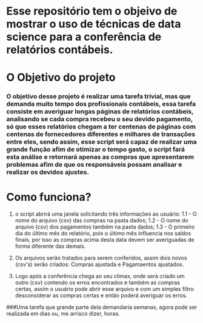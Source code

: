 # Esse repositório tem o objeivo de mostrar o uso de técnicas de data science para a conferência de relatórios contábeis.

# O Objetivo do projeto
### O objetivo desse projeto é realizar uma tarefa trivial, mas que demanda muito tempo dos profissionais contábeis, essa tarefa consiste em averiguar longas páginas de relatórios contábeis, analisando se cada compra recebeu o seu devido pagamento, só que esses relatórios chegam a ter centenas de páginas com centenas de fornecedores diferentes e milhares de transações entre eles, sendo assim, esse script será capaz de realizar uma grande função afim de otimizar o tempo gasto, o script fará esta análise e retornará apenas as compras que apresentarem problemas afim de que os responsáveis possam analisar e realizar os devidos ajustes.

# Como funciona?
1) o script abrirá uma janela solicitando três informações ao usuário:
 1.1 - O nome do arquivo (csv) das compras na pasta dados;
 1.2 - O nome do arquivo (csv) dos pagamentos também na pasta dados;
 1.3 - O primeiro dia do último mês do relatório, pois o último mês influencia nos saldos finais, por isso as compras acima desta data devem ser averiguadas de forma diferente das demais.

2) Os arquivos serão tratados para serem conferidos, assim dois novos (csv's) serão criados: Compras ajustada e Pagamaentos ajustados.

3) Logo após a conferência chega ao seu climax, onde será criado um outro (csv) contendo os erros encontrados e também as compras certas, assim o usuário pode abrir esse arquivo e com um simples filtro desconsiderar as compras certas e então poderá averiguar os erros.

###Uma tarefa que grande parte dela demandaria semanas, agora pode ser realizada em dias ou, me arrisco dizer, horas.
